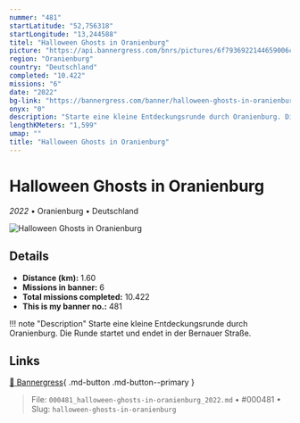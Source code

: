 ```yaml
---
nummer: "481"
startLatitude: "52,756318"
startLongitude: "13,244588"
titel: "Halloween Ghosts in Oranienburg"
picture: "https://api.bannergress.com/bnrs/pictures/6f7936922144659006c5595beabc4602"
region: "Oranienburg"
country: "Deutschland"
completed: "10.422"
missions: "6"
date: "2022"
bg-link: "https://bannergress.com/banner/halloween-ghosts-in-oranienburg-b9e6"
onyx: "0"
description: "Starte eine kleine Entdeckungsrunde durch Oranienburg. Die Runde startet und endet in der Bernauer Straße."
lengthKMeters: "1,599"
umap: ""
title: "Halloween Ghosts in Oranienburg"
---
```

# Halloween Ghosts in Oranienburg

*2022* • Oranienburg • Deutschland

![Halloween Ghosts in Oranienburg](https://api.bannergress.com/bnrs/pictures/6f7936922144659006c5595beabc4602)

## Details
- **Distance (km):** 1.60
- **Missions in banner:** 6
- **Total missions completed:** 10.422
- **This is my banner no.:** 481


!!! note "Description"
    Starte eine kleine Entdeckungsrunde durch Oranienburg. Die Runde startet und endet in der Bernauer Straße.



## Links
[🔗 Bannergress](https://bannergress.com/banner/halloween-ghosts-in-oranienburg-b9e6){ .md-button .md-button--primary }



> File: `000481_halloween-ghosts-in-oranienburg_2022.md` • #000481 • Slug: `halloween-ghosts-in-oranienburg`
